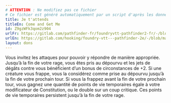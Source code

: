 ```yaml
---
# ATTENTION : Ne modifiez pas ce fichier
# Ce fichier est généré automatiquement par un script d'après les données du module Foundry VTT officiel et de sa traduction
title: Je t'attends
titleEn: Come and Get Me
id: Z9gzWFk3qom2z904
urlFr: https://gitlab.com/pathfinder-fr/foundryvtt-pathfinder2-fr/-/blob/master/data/feats/Z9gzWFk3qom2z904.htm
urlEn: https://gitlab.com/hooking/foundry-vtt---pathfinder-2e/-/blob/master/packs/data/feats.db/come-and-get-me.json
layout: dons
---
```

Vous invitez les attaques pour pouvoir y répondre de manière appropriée. Jusqu’à la fin de votre rage, vous êtes pris au dépourvu et les jets de dégâts contre vous bénéficient d’un bonus de circonstances de +2. Si une créature vous frappe, vous la considérez comme prise au dépourvu jusqu’à la fin de votre prochain tour. Si vous la frappez avant la fin de votre prochain tour, vous gagnez une quantité de points de vie temporaires égale à votre modificateur de Constitution, ou le double sur un coup critique. Ces points de vie temporaires persistent jusqu’à la fin de votre rage.
